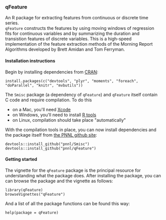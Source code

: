 ### qFeature

An R package for extracting features from continuous or discrete time series.  
`qFeature` constructs the features by using moving windows of regression fits for 
continuous variables and by summarizing the duration
and transistion features of discrete variables. This is a high-speed
implementation of the feature extraction methods of the Morning Report
Algorithms developed by Brett Amidan and Tom Ferryman.

#### Installation instructions

Begin by installing dependencies from [CRAN](http://cran.r-project.org):

    install.packages(c("devtools", "plyr", "moments", "foreach", "doParallel", "knitr", "mvbutils"))

The `Smisc` package (a dependency of `qFeature`) and `qFeature` itself contain C code and require compilation. To do this
* on a Mac, you'll need [Xcode](https://developer.apple.com/xcode/) 
* on Windows, you'll need to install [R tools](http://cran.r-project.org/bin/windows/Rtools/)
* on Linux, compilation should take place "automatically"

With the compilation tools in place, you can now install dependencies and the package itself 
from [the PNNL github site](http://github.com/pnnl):

    devtools::install_github("pnnl/Smisc")
    devtools::install_github("pnnl/qFeature")

#### Getting started

The vignette for the `qFeature` package is the principal resource for understanding what the package does.  After installing
the package, you can can browse the package and the vignette as follows:

    library(qFeature)
    browseVignettes("qFeature")

And a list of all the package functions can be found this way:

    help(package = qFeature)

